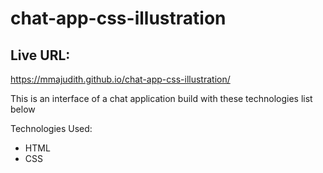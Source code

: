 # chat-app-css-illustration

## Live URL:

   https://mmajudith.github.io/chat-app-css-illustration/

This is an interface of a chat application build with these technologies list below

Technologies Used:

- HTML
- CSS
